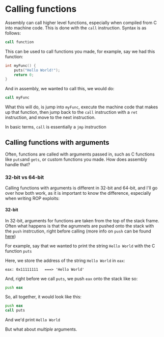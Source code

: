 # Calling functions

Assembly can call higher level functions, especially when compiled from C into machine code. This is done with the `call` instruction. Syntax is as follows:

```asm
call function
```

This can be used to call functions you made, for example, say we had this function:
```c
int myFunc() {
    puts("Hello World!");
    return 0;
}
```

And in assembly, we wanted to call this, we would do:

```asm
call myFunc
```

What this will do, is jump into `myFunc`, execute the machine code that makes up that function, then jump back to the `call` instruction with a `ret` instruction, and move to the next instruction. 

In basic terms, `call` is essentially a `jmp` instruction

## Calling functions with arguments

Often, functions are called with arguments passed in, such as C functions like `puts`and `gets`, or custom functions you made. How does assembly handle that?

### 32-bit vs 64-bit

Calling functions with arguments is different in 32-bit and 64-bit, and I'll go over how both work, as it is important to know the difference, especially when writing ROP exploits:

#### 32-bit

In 32-bit, arguments for functions are taken from the top of the stack frame. Often what happens is that the agrumnets are pushed onto the stack with the `push` instrcution, right before calling (more info on `push` can be found [here](https://github.com/sashaCTF/pwn-rev-notes/blob/master/reverse-engineering/assembly-language/dealing-with-data.md#push))

For example, say that we wanted to print the string `Hello World` with the C function `puts`

Here, we store the address of the string `Hello World` in `eax`:

```
eax: 0x11111111   ===> 'Hello World'
```

And, right before we call `puts`, we push `eax` onto the stack like so:

```asm
push eax
```

So, all together, it would look like this:

```asm
push eax
call puts
```

And we'd print `Hello World`

But what about *multiple* arguments. 


